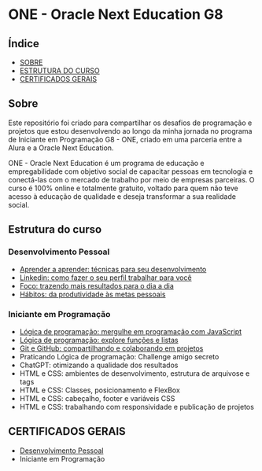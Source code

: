 # ONE - Oracle Next Education G8

## Índice

- [SOBRE](#sobre)
- [ESTRUTURA DO CURSO](#estrutura-do-curso)
- [CERTIFICADOS GERAIS](#certificados-gerais)

## Sobre

Este repositório foi criado para compartilhar os desafios de programação e projetos que estou desenvolvendo ao longo da minha jornada no programa de Iniciante em Programação G8 - ONE, criado em uma parceria entre a Alura e a Oracle Next Education.

ONE - Oracle Next Education é um programa de educação e empregabilidade com objetivo social de capacitar pessoas em tecnologia e conectá-las com o mercado de trabalho por meio de empresas parceiras. O curso é 100% online e totalmente gratuito, voltado para quem não teve acesso à educação de qualidade e deseja transformar a sua realidade social.

## Estrutura do curso

### Desenvolvimento Pessoal
 - [Aprender a aprender: técnicas para seu desenvolvimento](https://cursos.alura.com.br/user/matheus-valim1007/course/aprender-a-aprender-tecnicas-para-seu-autodesenvolvimento/certificate)
 - [Linkedin: como fazer o seu perfil trabalhar para você](https://cursos.alura.com.br/user/matheus-valim1007/course/linkedin-perfil-trabalhar-voce/certificate)
 - [Foco: trazendo mais resultados para o dia a dia](https://cursos.alura.com.br/user/matheus-valim1007/course/foco-o-poder-do-habito-seu-dia-a-dia/certificate)
 - [Hábitos: da produtividade às metas pessoais](https://cursos.alura.com.br/user/matheus-valim1007/course/habitos-produtividade-metas-pessoais/certificate)

 ### Iniciante em Programação
 - [Lógica de programação: mergulhe em programação com JavaScript](https://cursos.alura.com.br/user/matheus-valim1007/course/logica-programacao-mergulhe-programacao-javascript/certificate)
 - [Lógica de programação: explore funções e listas](https://cursos.alura.com.br/user/matheus-valim1007/course/logica-programacao-funcoes-listas/certificate)
 - [Git e GitHub: compartilhando e colaborando em projetos](https://cursos.alura.com.br/user/matheus-valim1007/course/git-github-compartilhando-colaborando-projetos/certificate)
 - Praticando Lógica de programação: Challenge amigo secreto
 - ChatGPT: otimizando a qualidade dos resultados
 - HTML e CSS: ambientes de desenvolvimento, estrutura de arquivose e tags
 - HTML e CSS: Classes, posicionamento e FlexBox
 - HTML e CSS: cabeçalho, footer e variáveis CSS
 - HTML e CSS: trabalhando com responsividade e publicação de projetos

## CERTIFICADOS GERAIS

- [Desenvolvimento Pessoal](https://cursos.alura.com.br/user/matheus-valim1007/degree-desenvolvimento-pessoal-grupo8-one-855197/certificate)
- Iniciante em Programação